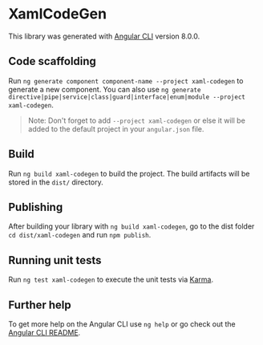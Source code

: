 # XamlCodeGen

This library was generated with [Angular CLI](https://github.com/angular/angular-cli) version 8.0.0.

## Code scaffolding

Run `ng generate component component-name --project xaml-codegen` to generate a new component. You can also use `ng generate directive|pipe|service|class|guard|interface|enum|module --project xaml-codegen`.
> Note: Don't forget to add `--project xaml-codegen` or else it will be added to the default project in your `angular.json` file. 

## Build

Run `ng build xaml-codegen` to build the project. The build artifacts will be stored in the `dist/` directory.

## Publishing

After building your library with `ng build xaml-codegen`, go to the dist folder `cd dist/xaml-codegen` and run `npm publish`.

## Running unit tests

Run `ng test xaml-codegen` to execute the unit tests via [Karma](https://karma-runner.github.io).

## Further help

To get more help on the Angular CLI use `ng help` or go check out the [Angular CLI README](https://github.com/angular/angular-cli/blob/master/README.md).
